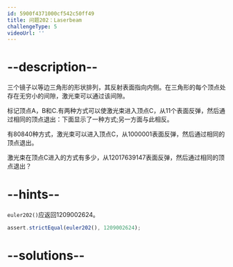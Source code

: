 ```yaml
---
id: 5900f4371000cf542c50ff49
title: 问题202：Laserbeam
challengeType: 5
videoUrl: ''
---
```


# --description--

三个镜子以等边三角形的形状排列，其反射表面指向内侧。在三角形的每个顶点处存在无穷小的间隙，激光束可以通过该间隙。

标记顶点A，B和C.有两种方式可以使激光束进入顶点C，从11个表面反弹，然后通过相同的顶点退出：下面显示了一种方式;另一方面与此相反。

有80840种方式，激光束可以进入顶点C，从1000001表面反弹，然后通过相同的顶点退出。

激光束在顶点C进入的方式有多少，从12017639147表面反弹，然后通过相同的顶点退出？

# --hints--

`euler202()`应返回1209002624。

```js
assert.strictEqual(euler202(), 1209002624);
```

# --solutions--


